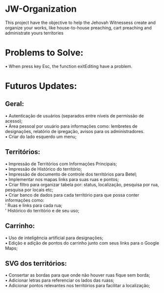 # JW-Organization
This project have the objective to help the Jehovah Witnessess create and organize your works, like house-to-house preaching,
cart preaching and administrate yours territories

# Problems to Solve:
• When press key Esc, the function exitEditing have a problem.

# Futuros Updates:

<h2>Geral:</h2>
• Autenticação de usuários (separados entre níveis de permissão de acesso);<br>
• Área pessoal por usuário para informações como: lembretes de designações, relatório de ipregação, avisos para os administradores.<br>
• Criar do lado esquerdo um menu;

<h2>Territórios:</h2>
• Impressão de Territórios com Informações Principais;<br>
• Impressão de Histórico do território;<br>
• Impressão de documento de controle dos territórios para Betel;<br>
• Implementar nos mapas links para suas ruas e pontos;<br>
• Criar filtro para organizar tabela por: status, localização, pesquisa por rua, pesquisa por locais etc;<br>
• Criar banco de dados para cada território para que possa conter informações como:<br>
' Ruas e links para cada rua;<br>
' Histórico do território e de seu uso;

<h2>Carrinho:</h2>
• Uso de inteligência artificial para designações;<br>
• Edição e adição de pontos do carrinho junto com seus links para o Google Maps;

<h2>SVG dos territórios:</h2>
• Consertar as bordas para que onde não houver ruas fique sem borda;<br>
• Adicionar letras para referenciar os lados das ruass;<br>
• Adicionar pontos relevantes nos territórios para facilitar a localização;<br>
